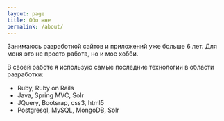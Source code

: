 ```yaml
---
layout: page
title: Обо мне
permalink: /about/
---
```


Занимаюсь разработкой сайтов и приложений уже больше 6 лет. Для меня это не просто работа, но и мое хобби.

В своей работе я использую самые последние технологии в области разработки:

* Ruby, Ruby on Rails
* Java, Spring MVC, Solr
* JQuery, Bootsrap, css3, html5
* Postgresql, MySQL, MongoDB, Solr


